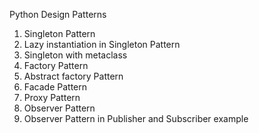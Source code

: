 
Python Design Patterns
<br>
1. Singleton Pattern <br>
2. Lazy instantiation in Singleton Pattern <br>
3. Singleton with metaclass <br>
4. Factory Pattern <br>
5. Abstract factory Pattern <br>
6. Facade Pattern <br>
7. Proxy Pattern <br>
8. Observer Pattern <br>
9. Observer Pattern in Publisher and Subscriber example <br>
